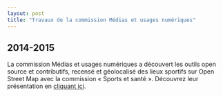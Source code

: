 ```yaml
---
layout: post
title: "Travaux de la commission Médias et usages numériques"
---
```



## 2014-2015

La commission Médias et usages numériques a découvert les outils open source et contributifs, recensé et géolocalisé des lieux sportifs sur Open Street Map avec la commission « Sports et santé ». Découvrez leur présentation en [cliquant ici](https://prezi.com/zzuzhl8d2dj-/my-open-str33t-map/?utm_campaign=share&utm_medium=copy).